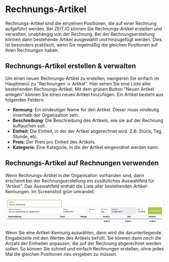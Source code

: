 # Rechnungs-Artikel

Rechnungs-Artikel sind die einzelnen Positionen, die auf einer Rechnung aufgeführt werden.
Bei ZEIT.IO können Sie Rechnungs-Artikel erstellen und verwalten, unabhängig von der Rechnung.
Bei der Rechnungserstellung können dann bestehende Artikel ausgewählt und hinzugefügt werden.
Dies ist besonders praktisch, wenn Sie regelmäßig die gleichen Positionen auf Ihren Rechnungen haben.

## Rechnungs-Artikel erstellen & verwalten

Um einen neuen Rechnungs-Artikel zu erstellen, navigieren Sie einfach im Hauptmenü zu "Rechnungen -> Artikel".
Hier sehen Sie eine Liste aller bestehenden Rechnungs-Artikel.
Mit dem grünen Button "Neuen Artikel anlegen" können Sie einen neuen Artikel hinzufügen.
Ein Artikel besteht aus folgenden Feldern:

- **Kennung**: Ein eindeutiger Name für den Artikel. Dieser muss eindeutig innerhalb der Organisation sein.
- **Beschreibung**: Die Beschreibung des Artikels, wie sie auf der Rechnung auftauchen soll.
- **Einheit**: Die Einheit, in der der Artikel abgerechnet wird. Z.B. Stück, Tag, Stunde, etc.
- **Preis**: Der Preis pro Einheit des Artikels.
- **Kategorie**: Eine Kategorie, in die der Artikel eingeordnet werden kann.

## Rechnungs-Artikel auf Rechnungen verwenden

Wenn Rechnungs-Artikel in der Organisation vorhanden sind, dann erscheint bei der Rechnungserstellung ein zusätzliches Auswahlfeld für "Artikel".
Das Auswahlfeld enthält die Liste aller bestehenden Artikel-Kennungen. Im Screenshot grün umrandet:

![Rechnungs-Artikel auf Rechnungen verwenden](../img/context-organisation/product-items-01-de.png)

Wenn Sie eine Artikel-Kennung auswählen, dann wird die darunterliegende Eingabezeile mit den Werten des Artikels befüllt.
Sie können dann noch die Anzahl der Einheiten anpassen, die auf der Rechnung abgerechnet werden sollen.
So können Sie schnell und einfach Rechnungen erstellen, ohne jedes Mal die gleichen Positionen neu eingeben zu müssen.
